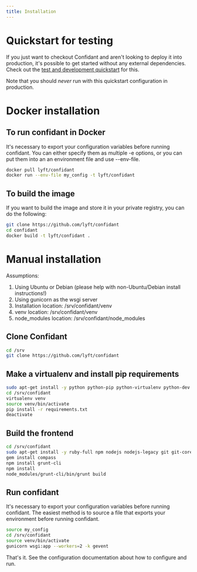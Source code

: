 ```yaml
---
title: Installation
---
```


# Quickstart for testing

If you just want to checkout Confidant and aren't looking to deploy it into
production, it's possible to get started without any external dependencies.
Check out the [test and development quickstart](../../advanced/contributing/#quickstart-for-testing-or-development)
for this.

Note that you should _never_ run with this quickstart configuration in production.

# Docker installation

## To run confidant in Docker

It's necessary to export your configuration variables before running confidant.
You can either specify them as multiple -e options, or you can put them into an
an environment file and use --env-file.

```bash
docker pull lyft/confidant
docker run --env-file my_config -t lyft/confidant
```

## To build the image

If you want to build the image and store it in your private registry, you can
do the following:

```bash
git clone https://github.com/lyft/confidant
cd confidant
docker build -t lyft/confidant .
```

# Manual installation

Assumptions:

1. Using Ubuntu or Debian (please help with non-Ubuntu/Debian install
   instructions!)
1. Using gunicorn as the wsgi server
1. Installation location: /srv/confidant/venv
1. venv location: /srv/confidant/venv
1. node\_modules location: /srv/confidant/node\_modules

## Clone Confidant

```bash
cd /srv
git clone https://github.com/lyft/confidant
```

## Make a virtualenv and install pip requirements

```bash
sudo apt-get install -y python python-pip python-virtualenv python-dev build-essential libffi-dev libxml2-dev libxmlsec1-dev
cd /srv/confidant
virtualenv venv
source venv/bin/activate
pip install -r requirements.txt
deactivate
```

## Build the frontend

```bash
cd /srv/confidant
sudo apt-get install -y ruby-full npm nodejs nodejs-legacy git git-core
gem install compass
npm install grunt-cli
npm install
node_modules/grunt-cli/bin/grunt build
```

## Run confidant

It's necessary to export your configuration variables before running confidant.
The easiest method is to source a file that exports your environment before
running confidant.

```bash
source my_config
cd /srv/confidant
source venv/bin/activate
gunicorn wsgi:app --workers=2 -k gevent
```

That's it. See the configuration documentation about how to configure and run.
